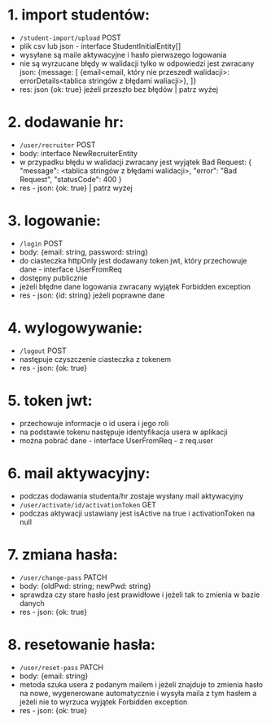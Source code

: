 # 1. import studentów:

- `/student-import/upload` POST
- plik csv lub json - interface StudentInitialEntity[]
- wysyłane są maile aktywacyjne i hasło pierwszego logowania
- nie są wyrzucane błędy w walidacji tylko w odpowiedzi jest zwracany json:
  {message: [
  {email<email, który nie przeszedł walidacji>: errorDetails<tablica stringów z błędami waliacji>},
  ]}
- res: json {ok: true} jeżeli przeszło bez błędów | patrz wyżej

# 2. dodawanie hr:

- `/user/recruiter` POST
- body: interface NewRecruiterEntity
- w przypadku błędu w walidacji zwracany jest wyjątek Bad Request:
  {
  "message": <tablica stringów z błędami walidacji>,
  "error": "Bad Request",
  "statusCode": 400
  }
- res - json: {ok: true} | patrz wyżej

# 3. logowanie:

- `/login` POST
- body: {email: string, password: string}
- do ciasteczka httpOnly jest dodawany token jwt, który przechowuje dane - interface UserFromReq
- dostępny publicznie
- jeżeli błędne dane logowania zwracany wyjątek Forbidden exception
- res - json: {id: string} jeżeli poprawne dane

# 4. wylogowywanie:

- `/logout` POST
- następuje czyszczenie ciasteczka z tokenem
- res - json: {ok: true}

# 5. token jwt:

- przechowuje informacje o id usera i jego roli
- na podstawie tokenu następuje identyfikacja usera w aplikacji
- można pobrać dane - interface UserFromReq - z req.user

# 6. mail aktywacyjny:

- podczas dodawania studenta/hr zostaje wysłany mail aktywacyjny
- `/user/activate/id/activationToken` GET
- podczas aktywacji ustawiany jest isActive na true i activationToken na null

# 7. zmiana hasła:

- `/user/change-pass` PATCH
- body: {oldPwd: string; newPwd: string}
- sprawdza czy stare hasło jest prawidłowe i jeżeli tak to zmienia w bazie danych
- res - json: {ok: true}

# 8. resetowanie hasła:

- `/user/reset-pass` PATCH
- body: {email: string}
- metoda szuka usera z podanym mailem i jeżeli znajduje to zmienia hasło na nowe, wygenerowane automatycznie i wysyła maila z tym hasłem a jeżeli nie to wyrzuca wyjątek Forbidden exception
- res - json: {ok: true}

